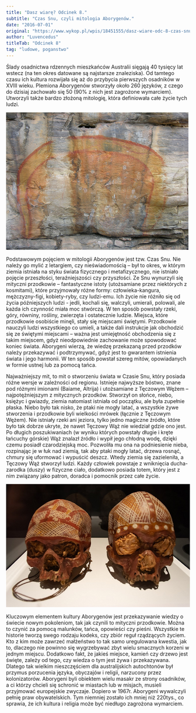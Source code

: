 ```yaml
---
title: "Dasz wiarę? Odcinek 8."
subtitle: "Czas Snu, czyli mitologia Aborygenów."
date: "2016-07-01"
original: "https://www.wykop.pl/wpis/18451555/dasz-wiare-odc-8-czas-snu-czyli-mitologia-aborygen/"
author: "Luvencedus"
titleTab: "Odcinek 8"
tag: "ludowe, poganstwo"
---
```


Ślady osadnictwa rdzennych mieszkańców Australii sięgają 40 tysięcy lat wstecz (na ten okres datowane są najstarsze znaleziska). Od tamtego czasu ich kultura rozwijała się aż do przybycia pierwszych osadników w XVIII wieku. Plemiona Aborygenów stworzyły około 260 języków, z czego do dzisiaj zachowało się 50 (90% z nich jest zagrożone wymarciem). Utworzyli także bardzo złożoną mitologię, która definiowała całe życie tych ludzi.

!["Malunek przedstawiający bóstwo znane jako Tęczowy Wąż"](../images/odc8/rainbow_serpent.jpg "Malunek przedstawiający bóstwo znane jako Tęczowy Wąż")

Podstawowym pojęciem w mitologii Aborygenów jest tzw. Czas Snu. Nie należy go mylić z letargiem, czy nieświadomością – był to okres, w którym ziemia istniała na styku świata fizycznego i metafizycznego, nie istniało pojęcie przeszłości, teraźniejszości czy przyszłości. Ze Snu wynurzyli się mityczni przodkowie – fantastyczne istoty (utożsamiane przez niektórych z kosmitami), które przyjmowały różne formy: człowieka-kangura, mężczyzny-figi, kobiety-ryby, czy ludzi-emu. Ich życie nie różniło się od życia późniejszych ludzi - jedli, kochali się, walczyli, umierali, polowali, ale każda ich czynność miała moc stwórczą. W ten sposób powstały rzeki, góry, równiny, rośliny, zwierzęta i ostatecznie ludzie. Miejsca, które przodkowie osobiście minęli, stały się miejscami świętymi. Przodkowie nauczyli ludzi wszystkiego co umieli, a także dali instrukcje jak obchodzić się ze świętymi miejscami – ważna jest umiejętność obchodzenia się z takim miejscem, gdyż nieodpowiednie zachowanie może spowodować koniec świata. Aborygeni wierzą, że wiedzę przekazaną przed przodków należy przekazywać i podtrzymywać, gdyż jest to gwarantem istnienia świata i jego harmonii. W ten sposób powstał szereg mitów, opowiadanych w formie ustnej lub za pomocą tańca.

Najważniejszy mit, to mit o stworzeniu świata w Czasie Snu, który posiada różne wersje w zależności od regionu. Istnieje najwyższe bóstwo, znane pod różnymi imionami (Baiame, Altrija) i utożsamiane z Tęczowym Wężem – najpotężniejszym z mitycznych przodków. Stworzył on słońce, niebo, księżyc i gwiazdy, ziemia natomiast istniała od początku, ale była zupełnie płaska. Niebo było tak nisko, że ptaki nie mogły latać, a wszystkie żywe stworzenia i przodkowie byli wielkości mrówek (łącznie z Tęczowym Wężem). Nie istniały rzeki ani jeziora, tylko jedno magiczne źródło, które było tak dobrze ukryte, że nawet Tęczowy Wąż nie wiedział gdzie ono jest. Po długich poszukiwaniach (w wyniku których powstały długie i kręte łańcuchy górskie) Wąż znalazł źródło i wypił jego chłodną wodę, dzięki czemu posiadł czarodziejską moc. Pozwoliła mu ona na podniesienie nieba, rozpinając je w łuk nad ziemią, tak aby ptaki mogły latać, drzewa rosnąć, chmury się uformować i wypuścić deszcz. Wtedy ziemia się zazieleniła, a Tęczowy Wąż stworzył ludzi. Każdy człowiek powstaje z wniknięcia ducha-zarodka (duszy) w fizyczne ciało, dodatkowo posiada totem, który jest z nim związany jako patron, doradca i pomocnik przez całe życie.

!["Czaszki przodków plemienia Milingimbi"](../images/odc8/ancestors_skulls.jpg "Czaszki przodków plemienia Milingimbi")

Kluczowym elementem kultury Aborygenów jest przekazywanie wiedzy o świecie nowym pokoleniom, tak jak czynili to mityczni przodkowie. Można to czynić za pomocą malunków, tańca, opowieści czy pieśni. Wszystkie te historie tworzą swego rodzaju kodeks, czy zbiór reguł rządzących życiem. Kto z kim może zawrzeć małżeństwo to tak samo uregulowana kwestia, jak to, dlaczego nie powinno się wygrzebywać zbyt wielu smacznych korzeni w jednym miejscu. Dodatkowo fakt, że jakieś miejsce, kamień czy drzewo jest święte, zależy od tego, czy wiedza o tym jest żywa i przekazywana. Dlatego tak wielkim nieszczęściem dla australijskich autochtonów był przymus porzucenia języka, obyczajów i religii, narzucony przez kolonizatorów. Aborygeni byli obiektem wielu masakr ze strony osadników, a ci którzy chcieli się schronić w miastach lub w misjach, musieli przyjmować europejskie zwyczaje. Dopiero w 1967r. Aborygeni wywalczyli pełnię praw obywatelskich. Tym niemniej zostało ich mniej niż 220tys., co sprawia, że ich kultura i religia może być niedługo zagrożona wymarciem.